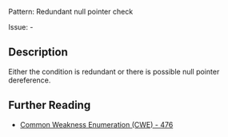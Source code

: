 Pattern: Redundant null pointer check

Issue: -

## Description

Either the condition is redundant or there is possible null pointer dereference.

## Further Reading

* [Common Weakness Enumeration (CWE) - 476](https://cwe.mitre.org/data/definitions/476.html)